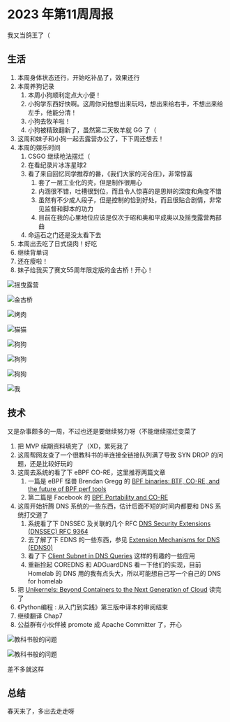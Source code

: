 # 2023 年第11周周报

我又当鸽王了（

## 生活

1. 本周身体状态还行，开始吃补品了，效果还行
2. 本周养狗记录
    1. 本周小狗顺利定点大小便！
    2. 小狗学东西好快啊。这周你问他想出来玩吗，想出来给右手，不想出来给左手，他能分清！
    3. 小狗去牧羊啦！
    4. 小狗被精致翻新了，虽然第二天牧羊就 GG 了（
3. 这周和妹子和小狗一起去露营办公了，下下周还想去！
4. 本周的娱乐时间
    1. CSGO 继续枪法摆烂（
    2. 在看纪录片冰冻星球2
    3. 看了来自回忆同学推荐的番，《我们大家的河合庄》，非常惊喜
        1. 套了一层工业化的壳，但是制作很用心
        2. 内涵很不错，吐槽很到位，而且令人惊喜的是思辩的深度和角度不错
        3. 虽然有不少成人段子，但是控制的恰到好处，而且很贴合剧情，非常见监督和脚本的功力
        4. 目前在我的心里地位应该是仅次于昭和奥和平成奥以及摇曳露营两部曲
    4. 命运石之门还是没太看下去
5. 本周出去吃了日式烧肉！好吃
6. 继续背单词
7. 还在瘦啦！
8. 妹子给我买了赛文55周年限定版的金古桥！开心！

![摇曳露营](https://user-images.githubusercontent.com/7054676/226651479-8a0961c3-e3d1-44ee-b12e-155cd2c77d89.png)

![金古桥](https://user-images.githubusercontent.com/7054676/226651661-d470a309-2981-4261-a8fc-b02dc49ee26e.png)

![烤肉](https://user-images.githubusercontent.com/7054676/226651793-625214e4-f339-4e28-9f8b-9a3ac33fb9e4.png)

![猫猫](https://user-images.githubusercontent.com/7054676/226651893-01a841aa-9e01-42f4-9984-eb2388eaa826.png)

![狗狗](https://user-images.githubusercontent.com/7054676/226652722-a7c218ec-eb1b-4368-8783-fa4a0eb2fdbd.jpg)

![狗狗](https://user-images.githubusercontent.com/7054676/226652738-463d368f-313b-4999-a840-2da550e44799.jpg)

![狗狗](https://user-images.githubusercontent.com/7054676/226652743-aa9cb41b-95c7-46cf-9b2d-edbf4d1757c9.jpg)

![我](https://user-images.githubusercontent.com/7054676/226652754-7c2ae5fe-7bdc-4dd8-aae0-4bc2d69711ac.jpg)

## 技术

又是杂事颇多的一周，不过也还是要继续努力呀（不能继续摆烂变菜了

1. 把 MVP 续期资料填完了（XD，累死我了
2. 这周帮网友查了一个很教科书的半连接全链接队列满了导致 SYN DROP 的问题，还是比较好玩的
3. 这周去系统的看了下 eBPF CO-RE，这里推荐两篇文章
    1. 一篇是 eBPF 怪兽 Brendan Gregg 的 [BPF binaries: BTF, CO-RE, and the future of BPF perf tools](https://www.brendangregg.com/blog/2020-11-04/bpf-co-re-btf-libbpf.html)
    2. 第二篇是 Facebook 的 [BPF Portability and CO-RE](https://facebookmicrosites.github.io/bpf/blog/2020/02/19/bpf-portability-and-co-re.html)
4. 这周开始折腾 DNS 系统的一些东西，估计后面不短的时间内都要和 DNS 系统打交道了
    1. 系统看了下 DNSSEC 及关联的几个 RFC [DNS Security Extensions (DNSSEC)
RFC 9364](https://datatracker.ietf.org/doc/rfc9364/)
    2. 去了解了下 EDNS 的一些东西，参见 [Extension Mechanisms for DNS (EDNS0)](https://www.ietf.org/rfc/rfc2671.txt)
    3. 看了下 [Client Subnet in DNS Queries](https://datatracker.ietf.org/doc/html/rfc7871) 这样的有趣的一些应用
    4. 重新捡起 COREDNS 和 ADGuardDNS 看一下他们的实现，目前 Homelab 的 DNS 用的我有点头大，所以可能想自己写一个自己的 DNS for homelab
5. 把 [Unikernels: Beyond Containers to the Next Generation of Cloud](https://learning.oreilly.com/library/view/unikernels/9781492042815/) 读完了
6. 《Python编程 : 从入门到实践》第三版中译本的审阅结束
7. 继续翻译 Chap7
8. 公益群有小伙伴被 promote 成 Apache Committer 了，开心

![教科书般的问题](https://user-images.githubusercontent.com/7054676/226653822-3edb7f85-3a2f-43ce-888b-d07b297d03ac.png)

![教科书般的问题](https://user-images.githubusercontent.com/7054676/226653928-a3184a68-6113-4010-8f6c-dd01ba5a7ee6.png)

差不多就这样

## 总结

春天来了，多出去走走呀
